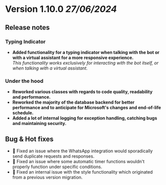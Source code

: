 # Version 1.10.0 *27/06/2024*

## Release notes

### Typing Indicator

* **Added functionality for a typing indicator when talking with the bot or with a virtual assistant for a more responsive experience.** <br />
*This functionality works exclusively for interacting with the bot itself, or when talking with a virtual assistant.*

### Under the hood

* **Reworked various classes with regards to code quality, readability and performance.**
* **Reworked the majority of the database backend for better performance and to anticipate for Microsoft's changes and end-of-life schedule.**
* **Added a lot of internal logging for exception handling, catching bugs and maintaining security.**

## Bug & Hot fixes

* 🐞 Fixed an issue where the WhatsApp integration would sporadically send duplicate requests and responses.
* 🐞 Fixed an issue where some automatic timer functions wouldn't properly function under specific conditions.
* 🐞 Fixed an internal issue with the style functionality which originated from a previous version migration.